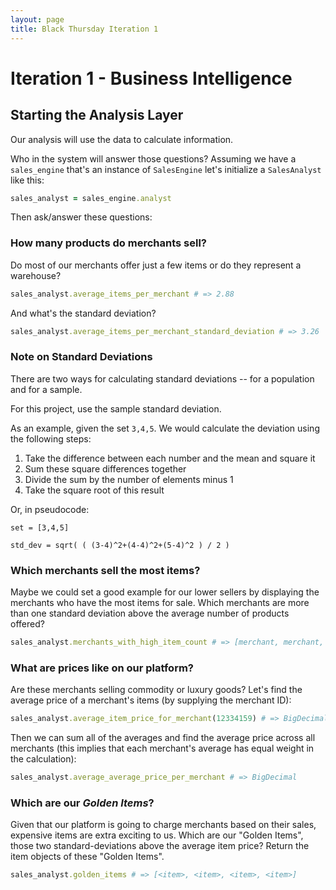```yaml
---
layout: page
title: Black Thursday Iteration 1
---
```


Iteration 1 - Business Intelligence
=============

Starting the Analysis Layer
-----------

Our analysis will use the data to calculate information.

Who in the system will answer those questions? Assuming we have a `sales_engine` that's an instance of `SalesEngine` let's initialize a `SalesAnalyst` like this:

```ruby
sales_analyst = sales_engine.analyst
```

Then ask/answer these questions:

### How many products do merchants sell?

Do most of our merchants offer just a few items or do they represent a warehouse?

```ruby
sales_analyst.average_items_per_merchant # => 2.88
```

And what's the standard deviation?

```ruby
sales_analyst.average_items_per_merchant_standard_deviation # => 3.26
```

### Note on Standard Deviations

There are two ways for calculating standard deviations -- for a population and for a sample.

For this project, use the sample standard deviation.

As an example, given the set `3,4,5`. We would calculate the deviation using the following steps:

1.  Take the difference between each number and the mean and square it
2.  Sum these square differences together
3.  Divide the sum by the number of elements minus 1
4.  Take the square root of this result

Or, in pseudocode:

```
set = [3,4,5]

std_dev = sqrt( ( (3-4)^2+(4-4)^2+(5-4)^2 ) / 2 )
```

### Which merchants sell the most items?

Maybe we could set a good example for our lower sellers by displaying the merchants who have the most items for sale. Which merchants are more than one standard deviation above the average number of products offered?

```ruby
sales_analyst.merchants_with_high_item_count # => [merchant, merchant, merchant]
```

### What are prices like on our platform?

Are these merchants selling commodity or luxury goods? Let's find the average price of a merchant's items (by supplying the merchant ID):

```ruby
sales_analyst.average_item_price_for_merchant(12334159) # => BigDecimal
```

Then we can sum all of the averages and find the average price across all merchants (this implies that each merchant's average has equal weight in the calculation):

```ruby
sales_analyst.average_average_price_per_merchant # => BigDecimal
```

### Which are our *Golden Items*?

Given that our platform is going to charge merchants based on their sales, expensive items are extra exciting to us. Which are our "Golden Items", those two standard-deviations above the average item price? Return the item objects of these "Golden Items".

```ruby
sales_analyst.golden_items # => [<item>, <item>, <item>, <item>]
```

